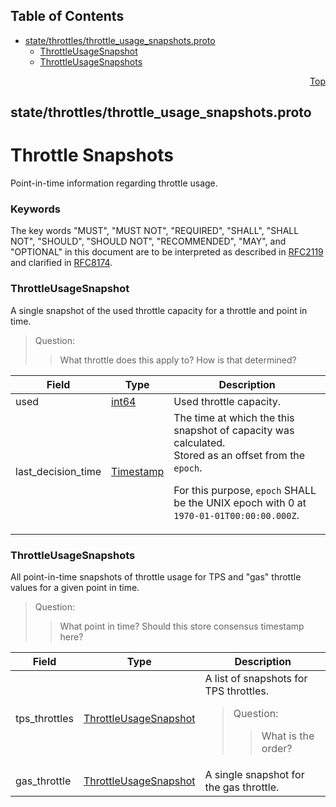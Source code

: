 ## Table of Contents

- [state/throttles/throttle_usage_snapshots.proto](#state_throttles_throttle_usage_snapshots-proto)
    - [ThrottleUsageSnapshot](#proto-ThrottleUsageSnapshot)
    - [ThrottleUsageSnapshots](#proto-ThrottleUsageSnapshots)
  



<a name="state_throttles_throttle_usage_snapshots-proto"></a>
<p align="right"><a href="#top">Top</a></p>

## state/throttles/throttle_usage_snapshots.proto
# Throttle Snapshots
Point-in-time information regarding throttle usage.

### Keywords
The key words "MUST", "MUST NOT", "REQUIRED", "SHALL", "SHALL NOT",
"SHOULD", "SHOULD NOT", "RECOMMENDED", "MAY", and "OPTIONAL" in this
document are to be interpreted as described in [RFC2119](https://www.ietf.org/rfc/rfc2119)
and clarified in [RFC8174](https://www.ietf.org/rfc/rfc8174).


<a name="proto-ThrottleUsageSnapshot"></a>

### ThrottleUsageSnapshot
A single snapshot of the used throttle capacity for a throttle and point in
time.

> Question:
>> What throttle does this apply to? How is that determined?


| Field | Type | Description |
| ----- | ---- | ----------- |
| used | [int64](#int64) | Used throttle capacity. |
| last_decision_time | [Timestamp](#proto-Timestamp) | The time at which the this snapshot of capacity was calculated.<br/> Stored as an offset from the `epoch`. <p> For this purpose, `epoch` SHALL be the UNIX epoch with 0 at `1970-01-01T00:00:00.000Z`. |






<a name="proto-ThrottleUsageSnapshots"></a>

### ThrottleUsageSnapshots
All point-in-time snapshots of throttle usage for TPS and "gas" throttle
values for a given point in time.

> Question:
>> What point in time?  Should this store consensus timestamp here?


| Field | Type | Description |
| ----- | ---- | ----------- |
| tps_throttles | [ThrottleUsageSnapshot](#proto-ThrottleUsageSnapshot) | A list of snapshots for TPS throttles. <p> <blockquote>Question:<blockquote>What is the order?</blockquote></blockquote> |
| gas_throttle | [ThrottleUsageSnapshot](#proto-ThrottleUsageSnapshot) | A single snapshot for the gas throttle. |





 <!-- end messages -->

 <!-- end enums -->

 <!-- end HasExtensions -->

 <!-- end services -->



